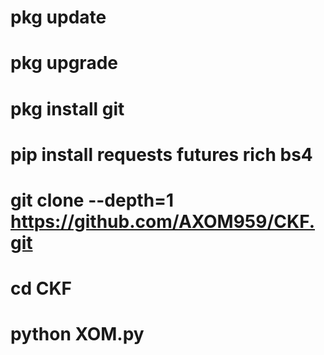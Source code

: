 # pkg update
# pkg upgrade
# pkg install git
# pip install requests futures rich bs4
# git clone --depth=1 https://github.com/AXOM959/CKF.git
# cd CKF
# python XOM.py
